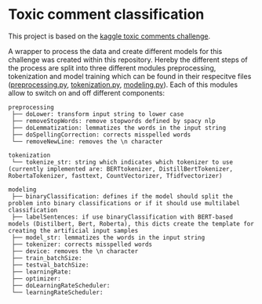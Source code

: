 # Toxic comment classification
This project is based on the [kaggle toxic comments challenge](https://www.kaggle.com/c/jigsaw-toxic-comment-classification-challenge).

A wrapper to process the data and create different models for this challenge was created within this repository. Hereby the different steps of the process are split into three different modules preprocessing, tokenization and model training which can be found in their respecitve files ([preprocessing.py](./preprocessing.py), [tokenization.py](./tokenization.py), [modeling.py](./modeling.py)).
Each of this modules allow to switch on and off different components:

```
preprocessing
 ├── doLower: transform input string to lower case
 ├── removeStopWords: remove stopwords defined by spacy nlp
 ├── doLemmatization: lemmatizes the words in the input string
 ├── doSpellingCorrection: corrects misspelled words
 └── removeNewLine: removes the \n character
```
```
tokenization
 └── tokenize_str: string which indicates which tokenizer to use (currently implemented are: BERTtokenizer, DistillBertTokenizer, RobertaTokenizer, fasttext, CountVectorizer, Tfidfvectorizer)
```
```
modeling
 ├── binaryClassification: defines if the model should split the problem into binary classifications or if it should use multilabel classification
 ├── labelSentences: if use binaryClassification with BERT-based models (Distilbert, Bert, Roberta), this dicts create the template for creating the artificial input samples
 ├── model_str: lemmatizes the words in the input string
 ├── tokenizer: corrects misspelled words
 ├── device: removes the \n character
 ├── train_batchSize:
 ├── testval_batchSize:
 ├── learningRate: 
 ├── optimizer: 
 ├── doLearningRateScheduler: 
 └── learningRateScheduler:
```